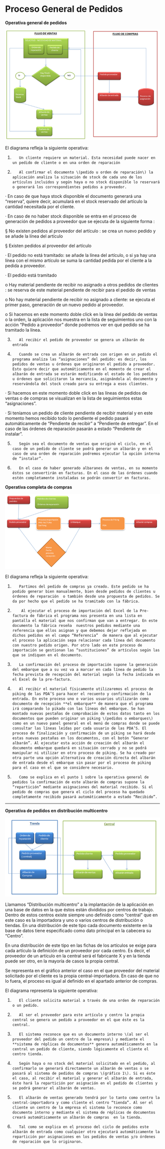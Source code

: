 # Proceso General de Pedidos

**Operativa general de pedidos**

![](../../../.gitbook/assets/image%20%28117%29.png)

El diagrama refleja la siguiente operativa:

1.        Un cliente requiere un material. Esta necesidad puede nacer en un pedido de cliente o en una orden de reparación

2.        Al confirmar el documento \(pedido u orden de reparación\) la aplicación analiza la situación de stock de cada uno de los artículos incluidos y según haya o no stock disponible lo reservará o generará los correspondientes pedidos a proveedor.

·         En caso de que haya stock disponible el documento generará una “reserva”, quiere decir, acumulará en el stock reservado del artículo la cantidad necesitada por el cliente.

·         En caso de no haber stock disponible se entra en el proceso de generación de pedidos a proveedor que se ejecuta de la siguiente forma :

§   No existen pedidos al proveedor del artículo : se crea un nuevo pedido y se añade la línea del artículo

§   Existen pedidos al proveedor del artículo

·         El pedido no está tramitado: se añade la línea del artículo, o si ya hay una línea con el mismo artículo se suma la cantidad pedida por el cliente a la pedida a proveedor.

·         El pedido está tramitado

o    Hay material pendiente de recibir no asignado a otros pedidos de clientes : se reserva de este material pendiente de recibir para el pedido de ventas

o    No hay material pendiente de recibir no asignado a cliente: se ejecuta el primer paso, generación de un nuevo pedido al proveedor.

o    Si hacemos en este momento doble click en la línea del pedido de ventas o la orden,  la aplicación nos muestra en la lista de seguimientos uno con la acción “Pedido a proveedor” donde podremos ver en qué pedido se ha tramitado la línea.

3.        Al recibir el pedido de proveedor se genera un albarán de entrada

4.        Cuando se crea un albarán de entrada con origen en un pedido el programa analiza las “asignaciones” del pedido: es decir, los pedidos de ventas u órdenes que originaron el pedido a proveedor. Esto quiere decir que automáticamente en el momento de crear el albarán de entrada se estarán modificando el estado de los pedidos u órdenes que solicitaron la mercancía, asignándola al documento y reservándola del stock creado para su entrega a esos clientes.

·         Si hacemos en este momento doble click en las líneas de pedidos de ventas o de compras se visualizan en la lista de seguimientos estas “asignaciones”.

·         Si teníamos un pedido de cliente pendiente de recibir material y en este momento hemos recibido todo lo pendiente el pedido pasará automáticamente de “Pendiente de recibir” a “Pendiente de entregar”. En el caso de las órdenes de reparación pasarán a estado “Pendiente de instalar”.

5.        Según sea el documento de ventas que originó el ciclo, en el caso de un pedido de cliente se podrá generar un albarán y en el caso de una orden de reparación podremos ejecutar la opción interna de “instalar”.

6.        En el caso de haber generado albaranes de ventas, en su momento éstos se convertirán en facturas. En el caso de las órdenes cuando estén completamente instaladas se podrán convertir en facturas.

**Operativa completa de compras**

![](../../../.gitbook/assets/image%20%2822%29.png)

El diagrama refleja la siguiente operativa:

1.        Partimos del pedido de compras ya creado. Este pedido se ha podido generar bien manualmente, bien desde pedidos de clientes u órdenes de reparación  o también desde una propuesta de pedidos. Se da por hecho que el pedido se ha tramitado con la fábrica.

2.         Al ejecutar el proceso de importación del Excel de la Pre-factura de fábrica el programa nos presenta en una lista en pantalla el material que nos confirman que van a entregar. En este documento la fábrica reseña  nuestros pedidos mediante una referencia que ellos asignan y que debemos dejar reflejada en dichos pedidos en el campo “Referencia”  de manera que al ejecutar el proceso la aplicación sepa relacionar cada línea del documento con nuestro pedido origen. Por otro lado en este proceso de importación se gestionan las “sustituciones” de artículos según las que se indiquen en el documento.

3.        La confirmación del proceso de importación supone la generación del embarque que a su vez va a marcar en cada línea de pedido la fecha prevista de recepción del material según la fecha indicada en el Excel de la pre-factura.

4.        Al recibir el material físicamente utilizaremos el proceso de piking de las PDA’S para hacer el recuento y confirmación de la entrada. En este proceso uno o varios usuarios utilizarán como documento de recepción **el embarque** de manera que el programa irá comparando lo pikado con las líneas del embarque. Se han montado nuevas pestañas de comprobación de estos datos tanto en los documentos que pueden originar un piking \(pedidos o embarques\) como en un nuevo panel general en el menú de compras donde se puede consultar las líneas leídas por cada usuario de las PDA’S. El proceso de finalización y confirmación de un piking se hará desde estas nuevas pestañas en los documentos, con el botón “Generar albarán”. Al ejecutar esta acción de creación del albarán el documento embarque quedará en situación cerrado y no se podrá manipular ni utilizar en otro proceso de piking. Se ha creado por otra parte una opción alternativa de creación directa del albarán de entrada desde el embarque sin pasar por el proceso de piking para el caso en el que se considere necesario.

5.        Como se explica en el punto 1 sobre la operativa general de pedidos la confirmación de este albarán de compras supone la “repartición” mediante asignaciones del material recibido. Si el pedido de compras que genera el ciclo del proceso ha quedado completamente recibido pasará automáticamente a estado “Recibido”.  
****

**Operativa de pedidos en distribución multicentro**

![](../../../.gitbook/assets/image%20%2878%29.png)

Llamamos “Distribución multicentro” a la implantación de la aplicación en una base de datos en la que éstos están divididos por centros de trabajo. Dentro de estos centros existe siempre uno definido como “central” que en este caso es la importadora y uno o varios centros de distribución o tiendas. En una distribución de este tipo cada documento existente en la base de datos tiene especificado como dato principal en la cabecera su “Centro”.

En una distribución de este tipo en las fichas de los artículos se exige para cada artículo la definición de un proveedor por cada centro. Es decir, el proveedor de un artículo en la central será el fabricante X y en la tienda puede ser otro, en la mayoría de casos la propia central.

Se representa en el gráfico anterior el caso en el que proveedor del material solicitado por el cliente es la propia central-importadora. En caso de que no lo fuera, el proceso es igual al definido en el apartado anterior de compras.

El diagrama representa la siguiente operativa:

1.        El cliente solicita material a través de una orden de reparación o un pedido.

2.        Al ser el proveedor para este artículo y centro la propia central se genera un pedido a proveedor en el que éste es la central.

3.        El sistema reconoce que es un documento interno \(al ser el proveedor del pedido un centro de la empresa\) y mediante el **sistema de réplicas de documentos** genera automáticamente en la central un pedido de cliente, siendo lógicamente el cliente el centro tienda.

4.        Según haya o no stock del material solicitado en el pedido, al confirmarlo se generará directamente un albarán de ventas o se pasará al sistema de pedidos de compras \(gráfico 1\). Si es éste el caso, al recibir el material y generar el albarán de entrada, éste hará la repartición por asignación en el pedido de clientes y se podrá generar el albarán de ventas.

5.        El albarán de ventas generado tendrá por lo tanto como centro la central-importadora y como cliente el centro “tienda”. Al ser el cliente un centro de la empresa el sistema lo reconoce como documento interno y mediante el sistema de réplicas de documentos creará automáticamente un albarán de compras  en la tienda.

6.        Tal como se explica en el proceso del ciclo de pedidos este albarán de entrada como cualquier otro ejecutará automáticamente la repartición por asignaciones en los pedidos de ventas y/o órdenes de reparación que lo originaron.

